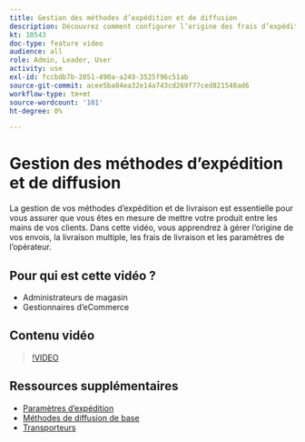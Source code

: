 ```yaml
---
title: Gestion des méthodes d’expédition et de diffusion
description: Découvrez comment configurer l’origine des frais d’expédition, la livraison multiple, les frais de livraison et les paramètres de l’opérateur pour votre boutique de commerce.
kt: 10543
doc-type: feature video
audience: all
role: Admin, Leader, User
activity: use
exl-id: fccbdb7b-2051-490a-a249-3525f96c51ab
source-git-commit: acee5ba84ea32e14a743cd269f77ced821548ad6
workflow-type: tm+mt
source-wordcount: '101'
ht-degree: 0%

---
```


# Gestion des méthodes d’expédition et de diffusion

La gestion de vos méthodes d’expédition et de livraison est essentielle pour vous assurer que vous êtes en mesure de mettre votre produit entre les mains de vos clients. Dans cette vidéo, vous apprendrez à gérer l’origine de vos envois, la livraison multiple, les frais de livraison et les paramètres de l’opérateur.

## Pour qui est cette vidéo ?

- Administrateurs de magasin
- Gestionnaires d’eCommerce

## Contenu vidéo

>[!VIDEO](https://video.tv.adobe.com/v/343658?quality=12&learn=on)

## Ressources supplémentaires

- [Paramètres d’expédition](https://docs.magento.com/user-guide/shipping/shipping-settings.html)
- [Méthodes de diffusion de base](https://docs.magento.com/user-guide/shipping/methods-basic.html)
- [Transporteurs](https://docs.magento.com/user-guide/shipping/carriers.html)
